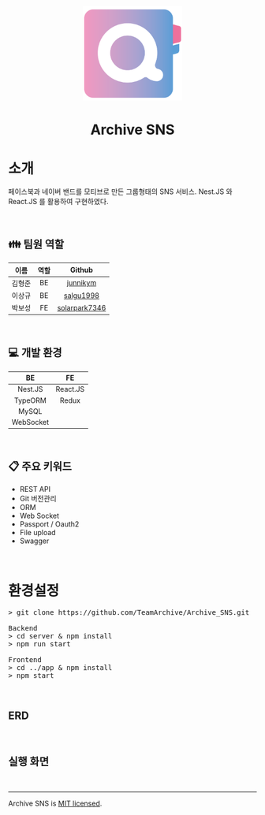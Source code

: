 <center>
	<img src="./images/archive_sns_logo.png" width="40%" alter="archive sns logo" />
	<h1> Archive SNS </h1>
</center>

# 소개

페이스북과 네이버 밴드를 모티브로 만든 그룹형태의 SNS 서비스. Nest.JS 와 React.JS 를 활용하여 구현하였다.

<br/>

## 👪 팀원 역할

| 이름 | 역할 | Github |
| :----------: | :---------: | :---------: |
| 김형준 | BE | [junnikym](https://github.com/junnikym) |
| 이상규 | BE | [salgu1998](https://github.com/salgu1998) |
| 박보성 | FE | [solarpark7346](https://github.com/solarpark7346) |

<br/>

## 💻 개발 환경
| BE | FE |
| :----------: | :---------: |
| Nest.JS | React.JS | 
| TypeORM | Redux |
| MySQL | |
| WebSocket | |

<br/>

## 📋 주요 키워드
 - REST API
 - Git 버전관리
 - ORM
 - Web Socket
 - Passport / Oauth2
 - File upload
 - Swagger

<br/>

# 환경설정 
<pre>
> git clone https://github.com/TeamArchive/Archive_SNS.git

Backend
> cd server & npm install
> npm run start

Frontend
> cd ../app & npm install
> npm start
</pre>

<br/>

## ERD

<br/>

## 실행 화면

<br/>

-----
Archive SNS is [MIT licensed](LICENSE).